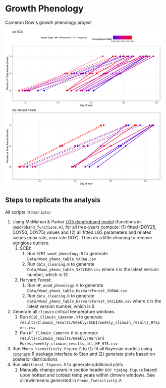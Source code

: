 # Growth Phenology

Cameron Dow's growth phenology project

![](doc/manuscript/tables_figures/DOYtiming_allyears.png)



## Steps to replicate the analysis

All scripts in `RScripts/`

1. Using McMahon & Parker [LG5 dendroband model](https://github.com/seanmcm/RDendrom) (functions in `dendroband_functions.R`), for all tree-years compute: (1) fitted (DOY25, DOY50, DOY75) values and (2) all fitted LG5 parameters and related values (max rate, max rate DOY). Then do a little cleaning to remove egrigious outliers.
    1. SCBI: 
        1. Run `SCBI_wood_phenology.R` to generate `Data/Wood_pheno_table_VXRAW.csv` 
        1. Run `data_cleaning.R` to generate `Data/Wood_pheno_table_VXCLEAN.csv` where `X` is the latest version number, which is 13
    1. Harvard Forest:
        1. Run `HF_wood_phenology.R` to generate `Data/Wood_pheno_table_HarvardForest_VXRAW.csv`
        1. Run `data_cleaning.R` to generate `Data/Wood_pheno_table_HarvardForest_VXCLEAN.csv` where `X` is the latest version number, which is 9
2. Generate all `climwin` critical temperature windows
    1. Run `SCBI_Climwin_Cameron.R` to generate `results/Climwin_results/Weekly/SCBI/weekly_climwin_results_975perc.csv`
    1. Run `HF_Climwin_Cameron.R` to generate `results/Climwin_results/Weekly/Harvard Forest/weekly_climwin_results_all_HF_975.csv`
3. Run `Pheno_tsensitivity_figure.R` to (1) fit all Bayesian models using [`rstanarm`](https://mc-stan.org/users/interfaces/rstanarm) R package interface to Stan and (2) generate plots based on posterior distributions
4. Run `additional_figures.R` to generate additional plots
    1. Manually change years in section header `DOY timing figure` based upon hottest and coldest temp years within climwin windows. See climwinmeans generated in             `Pheno_Tsensitivity.R`
